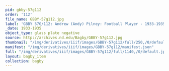 ```yaml
---
pid: gbby-57g112
order: '112'
file_name: GBBY-57g112.jpg
label: 'GBBY 57G/112: Andrew (Andy) Pilney: Football Player - 1933-1935'
_date: 1933-1935
object_type: glass plate negative
source: http://archives.nd.edu/Bagby/GBBY-57g112.jpg
thumbnail: "/img/derivatives/iiif/images/GBBY-57g112/full/250,/0/default.jpg"
manifest: "/img/derivatives/iiif/images/GBBY-57g112/manifest.json"
full: "/img/derivatives/iiif/images/GBBY-57g112/full/1140,/0/default.jpg"
layout: bagby_item
collection: bagby
---
```

